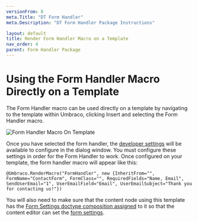 ```yaml
---
versionFrom: 8
meta.Title: "DT Form Handler"
meta.Description: "DT Form Handler Package Instructions"

layout: default
title: Render Form Handler Macro on a Template
nav_order: 4
parent: Form Handler Package
---
```


# Using the Form Handler Macro Directly on a Template

The Form Handler macro can be used directly on a template by navigating to the template within Umbraco, clicking Insert and selecting the Form Handler macro. 

![Form Handler Macro On Template](images/v8/form-handler-macro-template.gif)

Once you have selected the form handler, the [developer settings](#developer-settings-explained) will be available to configure in the dialog window. You must configure these settings in order for the Form Handler to work. Once configured on your template, the form handler macro will appear like this:

`@Umbraco.RenderMacro("FormHandler", new {InheritFrom="", FormName="ContactForm", FormClass="", RequiredFields="Name, Email", SendUserEmail="1", UserEmailField="Email", UserEmailSubject="Thank you for contacting us!"})`

You will also need to make sure that the content node using this template has the [Form Settings doctype composition assigned](#applying-the-form-settings-doctype-composition) to it so that the content editor can set the [form settings](#form-settings-explained).